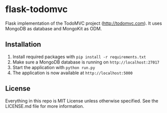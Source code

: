 flask-todomvc
=============

Flask implementation of the TodoMVC project (http://todomvc.com). It uses MongoDB as database and MongoKit as ODM.


## Installation
1. Install required packages with `pip install -r requirements.txt`
2. Make sure a MongoDB database is running on `http://localhost:27017`
3. Start the application with `python run.py`
4. The application is now available at `http://localhost:5000`


## License
Everything in this repo is MIT License unless otherwise specified. See the LICENSE.md file for more information.